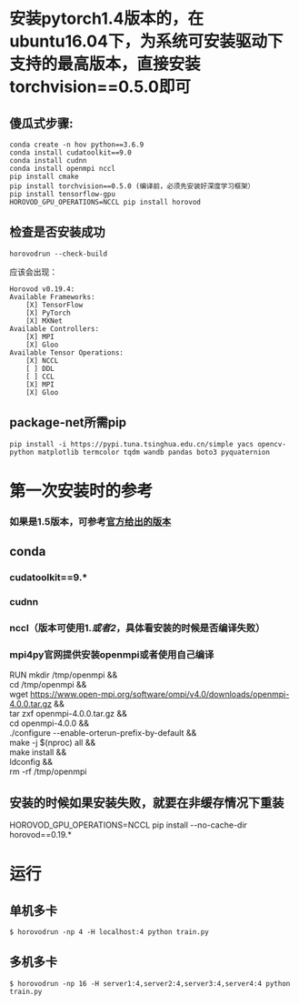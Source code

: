 # 安装pytorch1.4版本的，在ubuntu16.04下，为系统可安装驱动下支持的最高版本，直接安装torchvision==0.5.0即可
## 傻瓜式步骤: 

    conda create -n hov python==3.6.9
    conda install cudatoolkit==9.0
    conda install cudnn
    conda install openmpi nccl
    pip install cmake
    pip install torchvision==0.5.0 (编译前，必须先安装好深度学习框架）
    pip install tensorflow-gpu
    HOROVOD_GPU_OPERATIONS=NCCL pip install horovod

## 检查是否安装成功
```horovodrun --check-build```

应该会出现： 

    Horovod v0.19.4:
    Available Frameworks:
        [X] TensorFlow
        [X] PyTorch
        [X] MXNet
    Available Controllers:
        [X] MPI
        [X] Gloo
    Available Tensor Operations:
        [X] NCCL
        [ ] DDL
        [ ] CCL
        [X] MPI
        [X] Gloo

## package-net所需pip
    pip install -i https://pypi.tuna.tsinghua.edu.cn/simple yacs opencv-python matplotlib termcolor tqdm wandb pandas boto3 pyquaternion

# 第一次安装时的参考
### 如果是1.5版本，可参考[官方给出的版本](https://github.com/horovod/horovod/blob/master/docs/conda.rst)
## conda
### cudatoolkit==9.*
### cudnn
### nccl（版本可使用1.*或者2*，具体看安装的时候是否编译失败）
### mpi4py官网提供安装openmpi或者使用自己编译
RUN mkdir /tmp/openmpi && \
    cd /tmp/openmpi && \
    wget https://www.open-mpi.org/software/ompi/v4.0/downloads/openmpi-4.0.0.tar.gz && \
    tar zxf openmpi-4.0.0.tar.gz && \
    cd openmpi-4.0.0 && \
    ./configure --enable-orterun-prefix-by-default && \
    make -j $(nproc) all && \
    make install && \
    ldconfig && \
    rm -rf /tmp/openmpi

## 安装的时候如果安装失败，就要在非缓存情况下重装
HOROVOD_GPU_OPERATIONS=NCCL pip install --no-cache-dir horovod==0.19.*

# 运行
## 单机多卡
```$ horovodrun -np 4 -H localhost:4 python train.py ```
## 多机多卡
```$ horovodrun -np 16 -H server1:4,server2:4,server3:4,server4:4 python train.py ``` 
